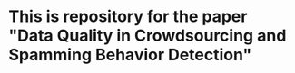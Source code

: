 # This is repository for the paper "Data Quality in Crowdsourcing and Spamming Behavior Detection" 
